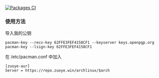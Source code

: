 [![Packages CI](https://github.com/CAB233/myAUR/actions/workflows/build.yml/badge.svg?branch=main)](https://github.com/CAB233/myAUR/actions/workflows/build.yml)

### 使用方法

导入我的公钥

```undefined
pacman-key --recv-key 62FFE3FEF4158CF1 --keyserver keys.openpgp.org
pacman-key --lsign-key 62FFE3FEF4158CF1
```

在 /etc/pacman.conf 中加入

```undefined
[zuoye-aur]
Server = https://repo.zuoye.win/archlinux/$arch
```
